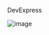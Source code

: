 DevExpress

![image](https://github.com/sevgitr/WindowsFormsApp1/assets/49620686/24693130-24b1-4fe1-842a-3f43d967bec7)
